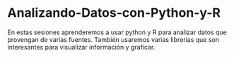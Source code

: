 # Analizando-Datos-con-Python-y-R
En estas sesiones aprenderemos a usar python y R para analizar datos que provengan de varias fuentes. También usaremos varias librerías que son interesantes para visualizar información y graficar.
